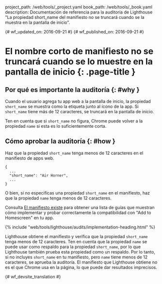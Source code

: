 project_path: /web/tools/_project.yaml
book_path: /web/tools/_book.yaml
description: Documentación de referencia para la auditoría de Lighthouse "La propiedad short_name del manifiesto no se truncará cuando se la muestra en la pantalla de inicio".

{# wf_updated_on: 2016-09-21 #}
{# wf_published_on: 2016-09-21 #}

# El nombre corto de manifiesto no se truncará cuando se lo muestre en la pantalla de inicio {: .page-title }

## Por qué es importante la auditoría {: #why }

Cuando el usuario agrega tu app web a la pantalla de inicio, la propiedad `short_name` se
muestra como la etiqueta junto al ícono de la app. Si `short_name` tiene más de
12 caracteres, se truncará en la pantalla de inicio.

Ten en cuenta que si `short_name` no figura, Chrome puede volver a la propiedad
`name` si esta es lo suficientemente corta.

## Cómo aprobar la auditoría {: #how }

Haz que la propiedad `short_name` tenga menos de 12 caracteres en el manifiesto de apps web.

    {
      ...
      "short_name": "Air Horner",
      ...
    }

O bien, si no especificas una propiedad `short_name` en el manifiesto, haz que la propiedad
`name` tenga menos de 12 caracteres.

Consulta [El manifiesto existe](manifest-exists#how)
para obtener una lista de guías que muestran cómo implementar
y probar correctamente la compatibilidad con "Add to Homescreen" en tu app.

{% include "web/tools/lighthouse/audits/implementation-heading.html" %}

Lighthouse obtiene el manifiesto y verifica que la propiedad `short_name` tenga menos de
12 caracteres. Ten en cuenta que la propiedad `name` se puede usar como
respaldo para la propiedad `short_name`, por lo que Lighthouse también prueba esta propiedad como un respaldo.
Por lo tanto, si no incluyes `short_name` en tu manifiesto, pero `name` tiene
menos de 12 caracteres, se aprueba la auditoría. El manifiesto que Lighthouse
obtiene no es el que Chrome usa en la página, lo que puede dar
resultados imprecisos.


{# wf_devsite_translation #}
